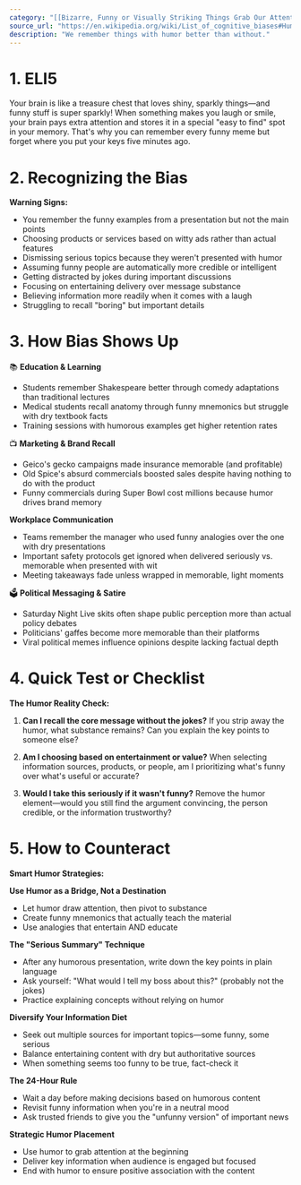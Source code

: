 ```yaml
---
category: "[[Bizarre, Funny or Visually Striking Things Grab Our Attention]]"
source_url: "https://en.wikipedia.org/wiki/List_of_cognitive_biases#Humor_effect"
description: "We remember things with humor better than without."
---
```


# 1. ELI5

Your brain is like a treasure chest that loves shiny, sparkly things—and funny stuff is super sparkly! When something makes you laugh or smile, your brain pays extra attention and stores it in a special "easy to find" spot in your memory. That's why you can remember every funny meme but forget where you put your keys five minutes ago.

# 2. Recognizing the Bias

**Warning Signs:**
- You remember the funny examples from a presentation but not the main points
- Choosing products or services based on witty ads rather than actual features
- Dismissing serious topics because they weren't presented with humor
- Assuming funny people are automatically more credible or intelligent
- Getting distracted by jokes during important discussions
- Focusing on entertaining delivery over message substance
- Believing information more readily when it comes with a laugh
- Struggling to recall "boring" but important details

# 3. How Bias Shows Up

📚 **Education & Learning**

- Students remember Shakespeare better through comedy adaptations than traditional lectures
- Medical students recall anatomy through funny mnemonics but struggle with dry textbook facts
- Training sessions with humorous examples get higher retention rates

📺 **Marketing & Brand Recall**

- Geico's gecko campaigns made insurance memorable (and profitable)
- Old Spice's absurd commercials boosted sales despite having nothing to do with the product
- Funny commercials during Super Bowl cost millions because humor drives brand memory

**Workplace Communication**
- Teams remember the manager who used funny analogies over the one with dry presentations
- Important safety protocols get ignored when delivered seriously vs. memorable when presented with wit
- Meeting takeaways fade unless wrapped in memorable, light moments

🗳️ **Political Messaging & Satire**

- Saturday Night Live skits often shape public perception more than actual policy debates
- Politicians' gaffes become more memorable than their platforms
- Viral political memes influence opinions despite lacking factual depth

# 4. Quick Test or Checklist

**The Humor Reality Check:**

1. **Can I recall the core message without the jokes?**
   If you strip away the humor, what substance remains? Can you explain the key points to someone else?

2. **Am I choosing based on entertainment or value?**
   When selecting information sources, products, or people, am I prioritizing what's funny over what's useful or accurate?

3. **Would I take this seriously if it wasn't funny?**
   Remove the humor element—would you still find the argument convincing, the person credible, or the information trustworthy?

# 5. How to Counteract

**Smart Humor Strategies:**

**Use Humor as a Bridge, Not a Destination**
- Let humor draw attention, then pivot to substance
- Create funny mnemonics that actually teach the material
- Use analogies that entertain AND educate

**The "Serious Summary" Technique**
- After any humorous presentation, write down the key points in plain language
- Ask yourself: "What would I tell my boss about this?" (probably not the jokes)
- Practice explaining concepts without relying on humor

**Diversify Your Information Diet**
- Seek out multiple sources for important topics—some funny, some serious
- Balance entertaining content with dry but authoritative sources
- When something seems too funny to be true, fact-check it

**The 24-Hour Rule**
- Wait a day before making decisions based on humorous content
- Revisit funny information when you're in a neutral mood
- Ask trusted friends to give you the "unfunny version" of important news

**Strategic Humor Placement**
- Use humor to grab attention at the beginning
- Deliver key information when audience is engaged but focused
- End with humor to ensure positive association with the content

